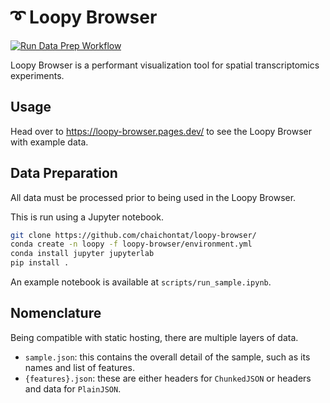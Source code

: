 # ➰ Loopy Browser

[![Run Data Prep Workflow](https://github.com/chaichontat/loopy-browser/actions/workflows/data_prep.yml/badge.svg?branch=main)](https://github.com/chaichontat/loopy-browser/actions/workflows/data_prep.yml)

Loopy Browser is a performant visualization tool for spatial transcriptomics experiments.

## Usage

Head over to https://loopy-browser.pages.dev/ to see the Loopy Browser with example data.

## Data Preparation

All data must be processed prior to being used in the Loopy Browser.

This is run using a Jupyter notebook.

```sh
git clone https://github.com/chaichontat/loopy-browser/
conda create -n loopy -f loopy-browser/environment.yml
conda install jupyter jupyterlab
pip install .
```

An example notebook is available at `scripts/run_sample.ipynb`.

## Nomenclature

Being compatible with static hosting, there are multiple layers of data.

- `sample.json`: this contains the overall detail of the sample, such as its names and list of features.
- `{features}.json`: these are either headers for `ChunkedJSON` or headers and data for `PlainJSON`.
